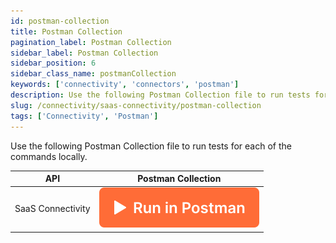 ```yaml
---
id: postman-collection
title: Postman Collection
pagination_label: Postman Collection
sidebar_label: Postman Collection
sidebar_position: 6
sidebar_class_name: postmanCollection
keywords: ['connectivity', 'connectors', 'postman']
description: Use the following Postman Collection file to run tests for each of the commands locally.
slug: /connectivity/saas-connectivity/postman-collection
tags: ['Connectivity', 'Postman']
---
```


Use the following Postman Collection file to run tests for each of the commands locally.

| API | Postman Collection |
|------|----------------------------|
| SaaS Connectivity | [![Run in Postman](./img/button.svg)](https://god.gw.postman.com/run-collection/23226990-a0b5c429-d8dd-4fe2-a4a2-eb7ff85322ef?action=collection%2Ffork&collection-url=entityId%3D23226990-a0b5c429-d8dd-4fe2-a4a2-eb7ff85322ef%26entityType%3Dcollection%26workspaceId%3D80af54be-a333-4712-af5e-41aa9eccbdd0) |
